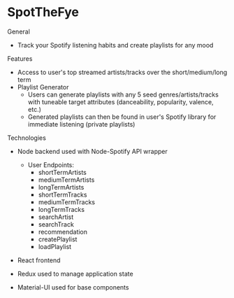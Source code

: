 # SpotTheFye

General
- Track your Spotify listening habits and create playlists for any mood

Features
- Access to user's top streamed artists/tracks over the short/medium/long term
- Playlist Generator
  - Users can generate playlists with any 5 seed genres/artists/tracks with tuneable target attributes (danceability,             popularity, valence, etc.)
  - Generated playlists can then be found in user's Spotify library for immediate listening (private playlists)
  
Technologies
- Node backend used with Node-Spotify API wrapper
  - User Endpoints:
    - shortTermArtists
    - mediumTermArtists
    - longTermArtists
    - shortTermTracks
    - mediumTermTracks
    - longTermTracks
    - searchArtist
    - searchTrack
    - recommendation
    - createPlaylist
    - loadPlaylist
 
 - React frontend
  - Redux used to manage application state
  - Material-UI used for base components 
    
